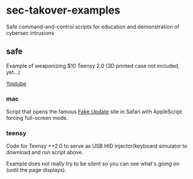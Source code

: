 # sec-takover-examples
Safe command-and-control scripts for education and demonstration of cybersec intrusions

## safe

Example of weaponizing $10 Teensy 2.0 (3D printed case not included, yet...)

[Youtube](http://www.youtube.com/watch?v=tfEWzZ2QMbM)

### mac

Script that opens the famous [Fake Update](http://fakeupdate.net) site in Safari with AppleScript forcing full-screen mode.

### teensy

Code for Teensy ++2.0 to serve as USB HID injector/keyboard simulator to download and run script above.

Example does not really try to be silent so you can see what's going on (until the page displays).
